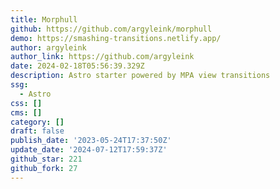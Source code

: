 ```yaml
---
title: Morphull
github: https://github.com/argyleink/morphull
demo: https://smashing-transitions.netlify.app/
author: argyleink
author_link: https://github.com/argyleink
date: 2024-02-18T05:56:39.329Z
description: Astro starter powered by MPA view transitions
ssg:
  - Astro
css: []
cms: []
category: []
draft: false
publish_date: '2023-05-24T17:37:50Z'
update_date: '2024-07-12T17:59:37Z'
github_star: 221
github_fork: 27
---
```

